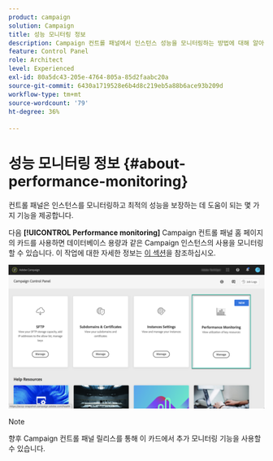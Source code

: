 ```yaml
---
product: campaign
solution: Campaign
title: 성능 모니터링 정보
description: Campaign 컨트롤 패널에서 인스턴스 성능을 모니터링하는 방법에 대해 알아봅니다
feature: Control Panel
role: Architect
level: Experienced
exl-id: 80a5dc43-205e-4764-805a-85d2faabc20a
source-git-commit: 6430a1719528e6b4d8c219eb5a88b6ace93b209d
workflow-type: tm+mt
source-wordcount: '79'
ht-degree: 36%

---
```


# 성능 모니터링 정보 {#about-performance-monitoring}

컨트롤 패널은 인스턴스를 모니터링하고 최적의 성능을 보장하는 데 도움이 되는 몇 가지 기능을 제공합니다.

다음 **[!UICONTROL Performance monitoring]** Campaign 컨트롤 패널 홈 페이지의 카드를 사용하면 데이터베이스 용량과 같은 Campaign 인스턴스의 사용을 모니터링할 수 있습니다. 이 작업에 대한 자세한 정보는 [이 섹션](../../performance-monitoring/using/database-monitoring.md)을 참조하십시오.

![](assets/performance_card.png)

>[!NOTE]
>
>향후 Campaign 컨트롤 패널 릴리스를 통해 이 카드에서 추가 모니터링 기능을 사용할 수 있습니다.

